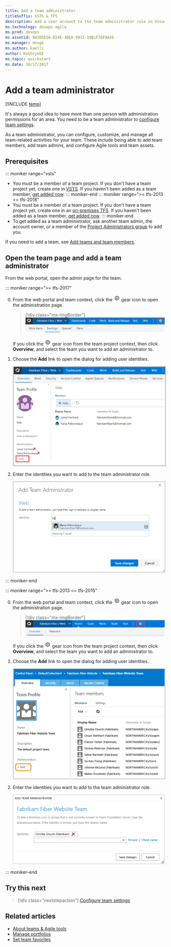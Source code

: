 ```yaml
---
title: Add a team administrator 
titleSuffix: VSTS & TFS
description: Add a user account to the team administrator role in Visual Studio Team Services & Team Foundation Server   
ms.technology: devops-agile
ms.prod: devops
ms.assetid: 843D5E56-D24E-4DEA-9915-19B1F76E9A56
ms.manager: douge
ms.author: kaelli
author: KathrynEE
ms.topic: quickstart
ms.date: 10/17/2017
---
```


# Add a team administrator 

[!INCLUDE [temp](../_shared/version-vsts-tfs-all-versions.md)]


<a id="add-team-admin">  </a>  

It's always a good idea to have more than one person with administration permissions for an area. You need to be a team administrator to [configure team settings](manage-team-assets.md). 

As a team administrator, you can configure, customize, and manage all team-related activities for your team. These include being able to add team members, add team admins, and configure Agile tools and team assets. 


<a name="permissions"></a>
## Prerequisites

::: moniker range="vsts"
* You must be a member of a team project. If you don't have a team project yet, create one in [VSTS](../../accounts/set-up-vs.md). If you haven't been added as a team member, [get added now](../../accounts/add-account-users-assign-access-levels.md). 
::: moniker-end
::: moniker range=">= tfs-2013 <= tfs-2018"
* You must be a member of a team project. If you don't have a team project yet, create one in an [on-premises TFS](../../accounts/create-team-project.md). If you haven't been added as a team member, [get added now](../../organizations/security/add-users-team-project.md). 
::: moniker-end
* To get added as a team administrator, ask another team admin, the account owner, or a member of the [Project Administrators group](../../organizations/security/set-project-collection-level-permissions.md) to add you.  

If you need to add a team, see [Add teams and team members](multiple-teams.md).

<a id="open-admin-context">  </a>
## Open the team page and add a team administrator 

From the web portal, open the admin page for the team. 

::: moniker range=">= tfs-2017"  

0. From the web portal and team context, click the ![](../_img/icons/gear_icon.png) gear icon to open the administration page.

	> [!div class="mx-imgBorder"]  
	> ![Web portal, VSTS, Open Admin context, team project level](_img/open-admin-context-ts.png)

	If you click the ![](../_img/icons/gear_icon.png) gear icon from the team project context, then click **Overview**, and select the team you want to add an administrator to.   

0. Choose the **Add** link to open the dialog for adding user identities.    
     
	<img src="_img/add-team-admin-link.png" alt="Web portal, VSTS & TFS 2017, Open  team administrator context" style="border: 2px solid #C3C3C3;" />    
   
0. Enter the identities you want to add to the team administrator role.     
	    
	<img src="_img/add-admin-dialog.png" alt="VSTS, TFS 2017, Add team administrator dialog" style="border: 1px solid #C3C3C3;" />        
   
::: moniker-end     


::: moniker range=">= tfs-2013 <= tfs-2015"  

0. From the web portal and team context, click the ![](../_img/icons/gear_icon.png) gear icon to open the administration page.

	> [!div class="mx-imgBorder"]  
	> ![Web portal, TFS, Open Admin context, team project level](_img/open-admin-context-tfs.png)

	If you click the ![](../_img/icons/gear_icon.png) gear icon from the team project context, then click **Overview**, and select the team you want to add an administrator to.   

0. Choose the **Add** link to open the dialog for adding user identities.    
  
	<img src="_img/add-account-as-team-admin.png" alt="Web portal, TFS 2015, Open team administration context" style="border: 1px solid #C3C3C3;" />         

0. Enter the identities you want to add to the team administrator role.     

	![Add account as a team administrator](_img/add-team-admin-dialog.png)    
	
::: moniker-end     

## Try this next  

> [!div class="nextstepaction"]
> [Configure team settings](manage-team-assets.md) 

## Related articles

- [About teams & Agile tools](../../organizations/settings/about-teams-and-settings.md)
- [Manage portfolios](portfolio-management.md)
- [Set team favorites](../../project/navigation/set-favorites.md) 